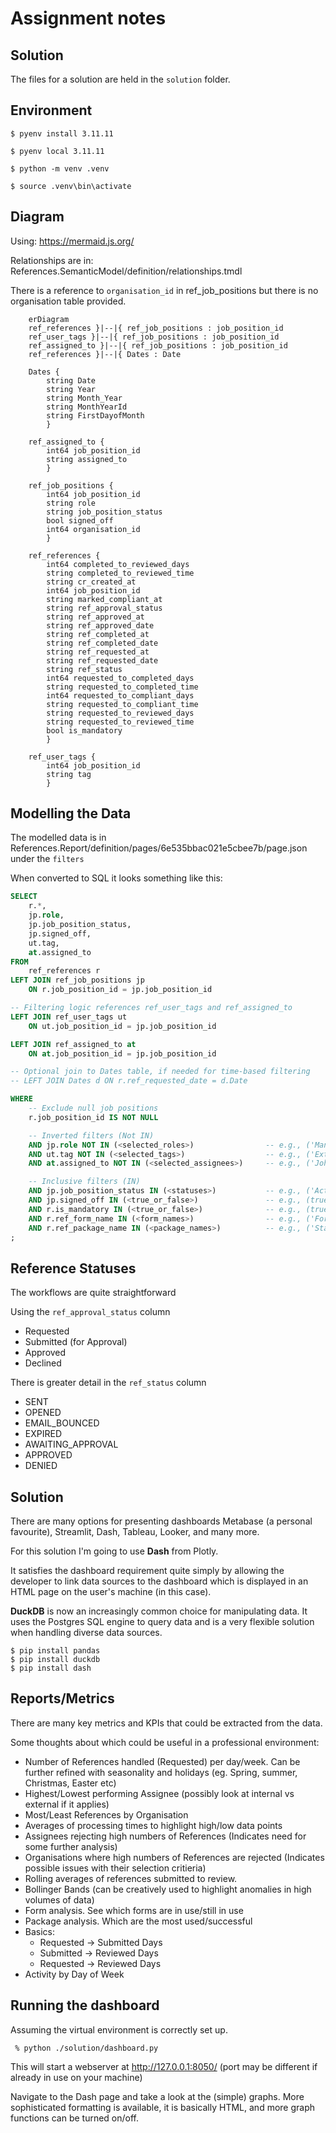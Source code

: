 # Assignment notes

## Solution

The files for a solution are held in the `solution` folder.



## Environment

`$ pyenv install 3.11.11`

`$ pyenv local 3.11.11`

`$ python -m venv .venv`

`$ source .venv\bin\activate`

## Diagram
Using: https://mermaid.js.org/

Relationships are in: References.SemanticModel/definition/relationships.tmdl

There is a reference to `organisation_id` in ref_job_positions but there is no organisation
table provided.

```mermaid
    erDiagram
    ref_references }|--|{ ref_job_positions : job_position_id
    ref_user_tags }|--|{ ref_job_positions : job_position_id
    ref_assigned_to }|--|{ ref_job_positions : job_position_id
    ref_references }|--|{ Dates : Date
    
    Dates {
        string Date
        string Year
        string Month_Year
        string MonthYearId
        string FirstDayofMonth 
        }
    
    ref_assigned_to {
        int64 job_position_id
        string assigned_to 
        }
    
    ref_job_positions {
        int64 job_position_id
        string role
        string job_position_status
        bool signed_off
        int64 organisation_id 
        }
    
    ref_references {
        int64 completed_to_reviewed_days
        string completed_to_reviewed_time
        string cr_created_at
        int64 job_position_id
        string marked_compliant_at
        string ref_approval_status
        string ref_approved_at
        string ref_approved_date
        string ref_completed_at
        string ref_completed_date
        string ref_requested_at
        string ref_requested_date
        string ref_status
        int64 requested_to_completed_days
        string requested_to_completed_time
        int64 requested_to_compliant_days
        string requested_to_compliant_time
        string requested_to_reviewed_days
        string requested_to_reviewed_time
        bool is_mandatory 
        }
    
    ref_user_tags {
        int64 job_position_id
        string tag 
        }
```

## Modelling the Data

The modelled data is in References.Report/definition/pages/6e535bbac021e5cbee7b/page.json
under the `filters` 

When converted to SQL it looks something like this:

```sql
SELECT 
    r.*, 
    jp.role,
    jp.job_position_status,
    jp.signed_off,
    ut.tag,
    at.assigned_to
FROM 
    ref_references r
LEFT JOIN ref_job_positions jp 
    ON r.job_position_id = jp.job_position_id

-- Filtering logic references ref_user_tags and ref_assigned_to
LEFT JOIN ref_user_tags ut 
    ON ut.job_position_id = jp.job_position_id

LEFT JOIN ref_assigned_to at 
    ON at.job_position_id = jp.job_position_id

-- Optional join to Dates table, if needed for time-based filtering
-- LEFT JOIN Dates d ON r.ref_requested_date = d.Date

WHERE
    -- Exclude null job positions
    r.job_position_id IS NOT NULL

    -- Inverted filters (Not IN)
    AND jp.role NOT IN (<selected_roles>)                -- e.g., ('Manager', 'Admin')
    AND ut.tag NOT IN (<selected_tags>)                  -- e.g., ('External')
    AND at.assigned_to NOT IN (<selected_assignees>)     -- e.g., ('John Smith')

    -- Inclusive filters (IN)
    AND jp.job_position_status IN (<statuses>)           -- e.g., ('Active', 'On Leave')
    AND jp.signed_off IN (<true_or_false>)               -- e.g., (true, false)
    AND r.is_mandatory IN (<true_or_false>)              -- e.g., (true, false)
    AND r.ref_form_name IN (<form_names>)                -- e.g., ('Form A', 'Form B')
    AND r.ref_package_name IN (<package_names>)          -- e.g., ('Standard', 'Advanced')
;

```

## Reference Statuses

The workflows are quite straightforward

Using the `ref_approval_status` column

- Requested
- Submitted (for Approval)
- Approved
- Declined

There is greater detail in the `ref_status` column

- SENT
- OPENED
- EMAIL_BOUNCED
- EXPIRED
- AWAITING_APPROVAL
- APPROVED
- DENIED

## Solution

There are many options for presenting dashboards Metabase (a personal favourite), Streamlit, Dash, Tableau, Looker, and many more.

For this solution I'm going to use **Dash** from Plotly.

It satisfies the dashboard requirement quite simply by allowing the developer to link
data sources to the dashboard which is displayed in an HTML page on the user's machine (in this case).

**DuckDB** is now an increasingly common choice for manipulating data. It uses the Postgres SQL engine to query data and 
is a very flexible solution when handling diverse data sources.

```commandline
$ pip install pandas
$ pip install duckdb
$ pip install dash
```

## Reports/Metrics

There are many key metrics and KPIs that could be extracted from the data.

Some thoughts about which could be useful in a professional environment:

- Number of References handled (Requested) per day/week. Can be further refined with seasonality and holidays (eg. Spring, summer, Christmas, Easter etc)
- Highest/Lowest performing Assignee (possibly look at internal vs external if it applies)
- Most/Least References by Organisation
- Averages of processing times to highlight high/low data points
- Assignees rejecting high numbers of References (Indicates need for some further analysis)
- Organisations where high numbers of References are rejected (Indicates possible issues with their selection critieria)
- Rolling averages of references submitted to review.
- Bollinger Bands (can be creatively used to highlight anomalies in high volumes of data)
- Form analysis. See which forms are in use/still in use
- Package analysis. Which are the most used/successful
- Basics:
  - Requested -> Submitted Days
  - Submitted -> Reviewed Days
  - Requested -> Reviewed Days
- Activity by Day of Week

## Running the dashboard

Assuming the virtual environment is correctly set up.

` % python ./solution/dashboard.py`

This will start a webserver at  http://127.0.0.1:8050/ (port may be different if already in use on your machine)

Navigate to the Dash page and take a look at the (simple) graphs. 
More sophisticated formatting is available, it is basically HTML, and more graph
functions can be turned on/off.




